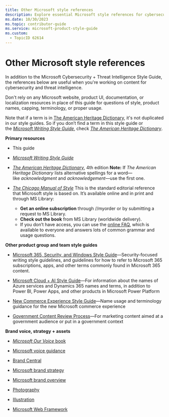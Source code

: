```yaml
---
title: Other Microsoft style references
description: Explore essential Microsoft style references for cybersecurity and threat intelligence content. Access primary resources, product-specific guides, and brand voice strategies to ensure consistent and accurate documentation.
ms.date: 10/30/2023
ms.topic: contributor-guide
ms.service: microsoft-product-style-guide
ms.custom:
  - TopicID 62614
---
```



# Other Microsoft style references

In addition to the Microsoft Cybersecurity + Threat Intelligence Style Guide, the references below are useful when you're working on content for cybersecurity and threat intelligence. 

Don't rely on any Microsoft website, product UI, documentation, or localization resources in place of this guide for questions of style, product names, capping, terminology, or proper usage.

Note that if a term is in [The American Heritage Dictionary](https://www.ahdictionary.com/word/search.html?q=), it's not duplicated in our style guides. So if you don’t find a term in this style guide or the [*Microsoft Writing Style Guide*](/writing-style-guide-msft-internal/welcome), check [*The American Heritage Dictionary*](https://www.ahdictionary.com/).

**Primary resources**

- This guide

- [*Microsoft Writing Style Guide*](/writing-style-guide-msft-internal/welcome)

- [*The American Heritage Dictionary*](https://www.ahdictionary.com/), 4th edition **Note:** If *The American Heritage Dictionary* lists alternative spellings for a word—like *acknowledgment* and *acknowledgement*—use the first one.

- [*The Chicago Manual of Style*](https://www.chicagomanualofstyle.org/home.html) This is the standard editorial reference that Microsoft style is based on. It’s available online and in print and through MS Library:
  - **Get an online subscription** through //myorder or by submitting a request to MS Library.
  - **Check out the book** from MS Library (worldwide delivery).
  - If you don’t have access, you can use the [online FAQ](https://www.chicagomanualofstyle.org/qanda/topicList), which is available to everyone and answers lots of common grammar and usage questions.

**Other product group and team style guides**

- [Microsoft 365, Security, and Windows Style Guide](https://styleguides.azurewebsites.net/StyleGuide/Read?id=2869)—Security-focused writing style guidelines, and guidelines for how to refer to Microsoft 365 subscriptions, apps, and other terms commonly found in Microsoft 365 content.

- [Microsoft Cloud + AI Style Guide](~\welcome\welcome.md)—For information about the names of Azure services and Dynamics 365 names and terms, in addition to Power BI, Power Apps, and other products in Microsoft Power Platform 

- [New Commerce Experience Style Guide](https://styleguides.azurewebsites.net/Styleguide/Read?id=2865&topicid=47355)—Name usage and terminology guidance for the new Microsoft commerce experience

- [Government Content Review Process](https://aka.ms/GovReviewProcess)—For marketing content aimed at a government audience or put in a government context

**Brand voice, strategy + assets**

- [*Microsoft Our Voice* book](https://microsoft.sharepoint.com/teams/BrandCentral/Guidelines/Microsoft_ourVoice_guidelines.pdf)

- [Microsoft voice guidance](https://microsoft.sharepoint.com/teams/BrandCentral/Pages/The-Microsoft-brand-Identity-Voice.aspx)

- [Brand Central](https://microsoft.sharepoint.com/teams/BrandCentral/)

- [Microsoft brand strategy](https://microsoft.sharepoint.com/teams/brandcentral/Pages/The-Microsoft-brand-Strategy-Mission.aspx)

- [Microsoft brand overview](https://microsoft.sharepoint.com/teams/BrandCentral/Guidelines/Microsoft_brand_overview.pdf)

- [Photography](https://microsoft.sharepoint.com/teams/BrandCentral/Pages/Photography-collections.aspx)

- [Illustration](https://microsoft.sharepoint.com/teams/BrandCentral/Search/Pages/BCIllustrationsResults.aspx?k=Illustrations)

- [Microsoft Web Framework](https://www.microsoft.com/mwf/getting-started/overview)

